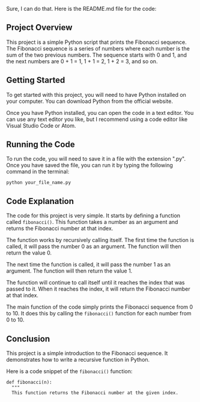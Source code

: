 Sure, I can do that. Here is the README.md file for the code:

## Project Overview

This project is a simple Python script that prints the Fibonacci sequence. The Fibonacci sequence is a series of numbers where each number is the sum of the two previous numbers. The sequence starts with 0 and 1, and the next numbers are 0 + 1 = 1, 1 + 1 = 2, 1 + 2 = 3, and so on.

## Getting Started

To get started with this project, you will need to have Python installed on your computer. You can download Python from the official website.

Once you have Python installed, you can open the code in a text editor. You can use any text editor you like, but I recommend using a code editor like Visual Studio Code or Atom.

## Running the Code

To run the code, you will need to save it in a file with the extension ".py". Once you have saved the file, you can run it by typing the following command in the terminal:

```
python your_file_name.py
```

## Code Explanation

The code for this project is very simple. It starts by defining a function called `fibonacci()`. This function takes a number as an argument and returns the Fibonacci number at that index.

The function works by recursively calling itself. The first time the function is called, it will pass the number 0 as an argument. The function will then return the value 0.

The next time the function is called, it will pass the number 1 as an argument. The function will then return the value 1.

The function will continue to call itself until it reaches the index that was passed to it. When it reaches the index, it will return the Fibonacci number at that index.

The main function of the code simply prints the Fibonacci sequence from 0 to 10. It does this by calling the `fibonacci()` function for each number from 0 to 10.

## Conclusion

This project is a simple introduction to the Fibonacci sequence. It demonstrates how to write a recursive function in Python.

Here is a code snippet of the `fibonacci()` function:

```
def fibonacci(n):
  """
  This function returns the Fibonacci number at the given index.

